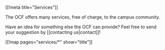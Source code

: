 [[!meta title="Services"]]

The OCF offers many services, free of charge, to the campus community.

Have an idea for something else the OCF can provide? Feel free to send your suggestion by [[contacting us|contact]]!

[[!map pages="services/*" show="title"]]
